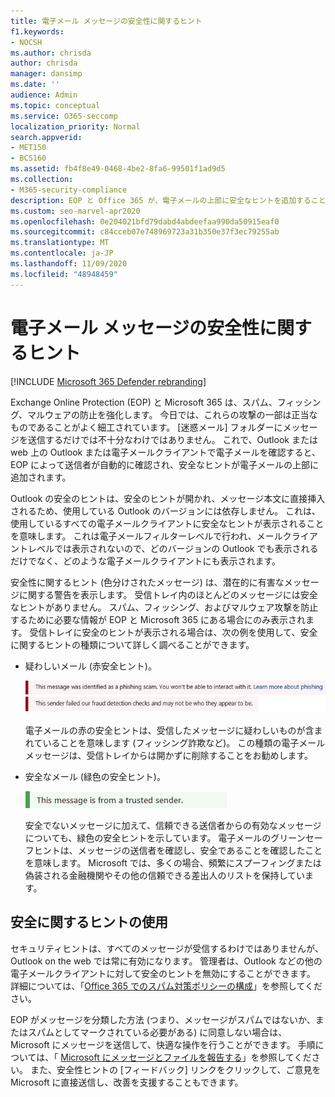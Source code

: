 ```yaml
---
title: 電子メール メッセージの安全性に関するヒント
f1.keywords:
- NOCSH
ms.author: chrisda
author: chrisda
manager: dansimp
ms.date: ''
audience: Admin
ms.topic: conceptual
ms.service: O365-seccomp
localization_priority: Normal
search.appverid:
- MET150
- BCS160
ms.assetid: fb4f8e49-0468-4be2-8fa6-99501f1ad9d5
ms.collection:
- M365-security-compliance
description: EOP と Office 365 が、電子メールの上部に安全なヒントを追加することによって、スパム、フィッシング、およびマルウェアの防止をどのように保護するかについて説明します。
ms.custom: seo-marvel-apr2020
ms.openlocfilehash: 0e204021bfd79dabd4abdeefaa990da50915eaf0
ms.sourcegitcommit: c84cceb07e748969723a31b350e37f3ec79255ab
ms.translationtype: MT
ms.contentlocale: ja-JP
ms.lasthandoff: 11/09/2020
ms.locfileid: "48948459"
---
```

# <a name="safety-tips-in-email-messages"></a>電子メール メッセージの安全性に関するヒント

[!INCLUDE [Microsoft 365 Defender rebranding](../includes/microsoft-defender-for-office.md)]


Exchange Online Protection (EOP) と Microsoft 365 は、スパム、フィッシング、マルウェアの防止を強化します。 今日では、これらの攻撃の一部は正当なものであることがよく細工されています。 [迷惑メール] フォルダーにメッセージを送信するだけでは不十分なわけではありません。 これで、Outlook または web 上の Outlook または電子メールクライアントで電子メールを確認すると、EOP によって送信者が自動的に確認され、安全なヒントが電子メールの上部に追加されます。

Outlook の安全のヒントは、安全のヒントが開かれ、メッセージ本文に直接挿入されるため、使用している Outlook のバージョンには依存しません。 これは、使用しているすべての電子メールクライアントに安全なヒントが表示されることを意味します。 これは電子メールフィルターレベルで行われ、メールクライアントレベルでは表示されないので、どのバージョンの Outlook でも表示されるだけでなく、どのような電子メールクライアントにも表示されます。

安全性に関するヒント (色分けされたメッセージ) は、潜在的に有害なメッセージに関する警告を表示します。 受信トレイ内のほとんどのメッセージには安全なヒントがありません。 スパム、フィッシング、およびマルウェア攻撃を防止するために必要な情報が EOP と Microsoft 365 にある場合にのみ表示されます。 受信トレイに安全のヒントが表示される場合は、次の例を使用して、安全に関するヒントの種類について詳しく調べることができます。

- 疑わしいメール (赤安全ヒント)。

    ![赤の安全ヒントを示すスクリーンショット。](../../media/5078a0be-e556-44a1-b169-09d780d26898.png)

    電子メールの赤の安全ヒントは、受信したメッセージに疑わしいものが含まれていることを意味します (フィッシング詐欺など)。 この種類の電子メールメッセージは、受信トレイからは開かずに削除することをお勧めします。

- 安全なメール (緑色の安全ヒント)。

    ![緑の安全ヒントを示すスクリーンショット。](../../media/acbc11d0-f626-4848-9fbf-66eeeda3f803.png)

    安全でないメッセージに加えて、信頼できる送信者からの有効なメッセージについても、緑色の安全ヒントを示しています。 電子メールのグリーンセーフヒントは、メッセージの送信者を確認し、安全であることを確認したことを意味します。 Microsoft では、多くの場合、頻繁にスプーフィングまたは偽装される金融機関やその他の信頼できる差出人のリストを保持しています。

## <a name="working-with-safety-tips"></a>安全に関するヒントの使用

セキュリティヒントは、すべてのメッセージが受信するわけではありませんが、Outlook on the web では常に有効になります。 管理者は、Outlook などの他の電子メールクライアントに対して安全のヒントを無効にすることができます。 詳細については、「[Office 365 でのスパム対策ポリシーの構成](configure-your-spam-filter-policies.md)」を参照してください。

EOP がメッセージを分類した方法 (つまり、メッセージがスパムではないか、またはスパムとしてマークされている必要がある) に同意しない場合は、Microsoft にメッセージを送信して、快適な操作を行うことができます。 手順については、「 [Microsoft にメッセージとファイルを報告する](report-junk-email-messages-to-microsoft.md)」を参照してください。 また、安全性ヒントの [フィードバック] リンクをクリックして、ご意見を Microsoft に直接送信し、改善を支援することもできます。
